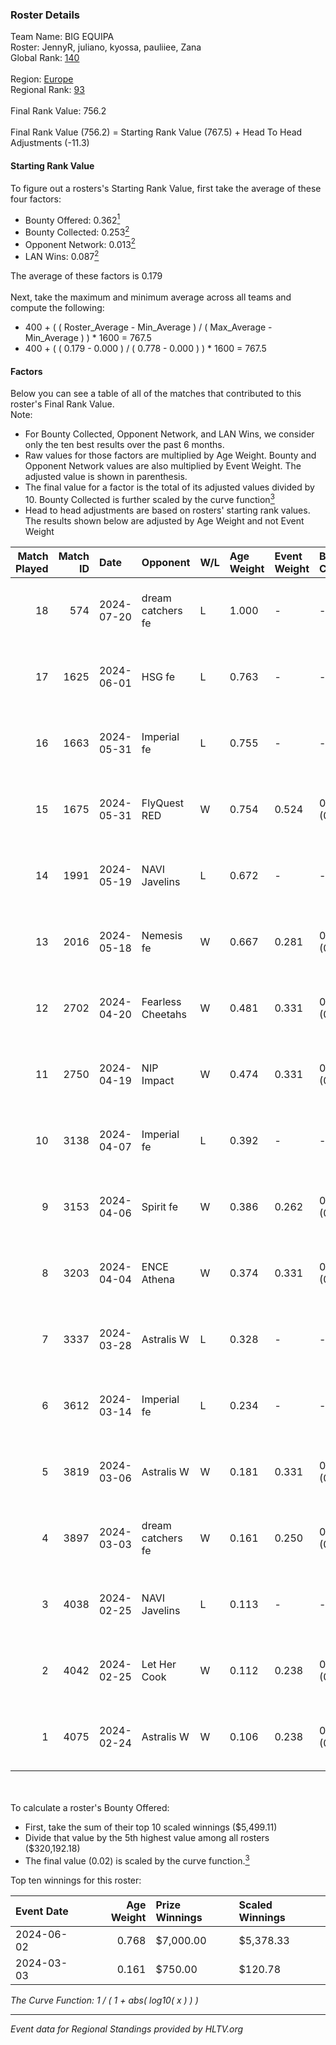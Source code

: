 ### Roster Details<br />
Team Name: BIG EQUIPA<br />
Roster: JennyR, juliano, kyossa, pauliiee, Zana<br />
Global Rank: [140](../standings_global.md)<br />
<br />
Region: [Europe]( ../standings_europe.md)<br />
Regional Rank: [93]( ../standings_europe.md)<br />
<br />
Final Rank Value:  756.2<br />
<br />
Final Rank Value (756.2) = Starting Rank Value (767.5) + Head To Head Adjustments (-11.3)<br />

#### Starting Rank Value<br />
To figure out a rosters's Starting Rank Value, first take the average of these four factors:<br />
- Bounty Offered: 0.362[<sup>1</sup>](#table2)
- Bounty Collected: 0.253[<sup>2</sup>](#table1)
- Opponent Network: 0.013[<sup>2</sup>](#table1)
- LAN Wins: 0.087[<sup>2</sup>](#table1)

The average of these factors is 0.179<br />
<br />
Next, take the maximum and minimum average across all teams and compute the following:<br />
- 400 + ( ( Roster_Average - Min_Average ) / ( Max_Average - Min_Average ) ) * 1600 = 767.5
- 400 + ( ( 0.179 - 0.000 ) / ( 0.778 - 0.000 ) ) * 1600 = 767.5


#### Factors<br />
Below you can see a table of all of the matches that contributed to this roster's Final Rank Value.<br />
Note:<br />

- For Bounty Collected, Opponent Network, and LAN Wins, we consider only the ten best results over the past 6 months.
- Raw values for those factors are multiplied by Age Weight. Bounty and Opponent Network values are also multiplied by Event Weight. The adjusted value is shown in parenthesis.
- The final value for a factor is the total of its adjusted values divided by 10. Bounty Collected is further scaled by the curve function[<sup>3</sup>](#curveFunction)
- Head to head adjustments are based on rosters' starting rank values. The results shown below are adjusted by Age Weight and not Event Weight
<span id="table1"></span><br />


| Match Played | Match ID | Date       | Opponent          | W/L | Age Weight | Event Weight | Bounty Collected | Opponent Network | LAN Wins  | H2H Adj. | Roster                                  |
| -: | -: | :- | :- | :- | :- | :- | :- | :- | :- | -: | :- |
|           18 |      574 | 2024-07-20 | dream catchers fe | L   | 1.000      | -            | -                | -                | -         |   -18.12 | JennyR, juliano, kyossa, pauliiee, Zana |
|           17 |     1625 | 2024-06-01 | HSG fe            | L   | 0.763      | -            | -                | -                | -         |    -9.94 | JennyR, juliano, kyossa, pauliiee, Zana |
|           16 |     1663 | 2024-05-31 | Imperial fe       | L   | 0.755      | -            | -                | -                | -         |    -4.61 | JennyR, juliano, kyossa, pauliiee, Zana |
|           15 |     1675 | 2024-05-31 | FlyQuest RED      | W   | 0.754      | 0.524        | 0.017 (0.007)    | 0.136 (0.054)    | 1 (0.754) |    11.53 | JennyR, juliano, kyossa, pauliiee, Zana |
|           14 |     1991 | 2024-05-19 | NAVI Javelins     | L   | 0.672      | -            | -                | -                | -         |    -8.66 | JennyR, juliano, kyossa, pauliiee, Zana |
|           13 |     2016 | 2024-05-18 | Nemesis fe        | W   | 0.667      | 0.281        | 0.000 (0.000)    | 0.000 (0.000)    | 0 (0.000) |     2.18 | JennyR, juliano, kyossa, pauliiee, Zana |
|           12 |     2702 | 2024-04-20 | Fearless Cheetahs | W   | 0.481      | 0.331        | 0.003 (0.000)    | 0.062 (0.010)    | 0 (0.000) |     6.04 | JennyR, juliano, kyossa, pauliiee, Zana |
|           11 |     2750 | 2024-04-19 | NIP Impact        | W   | 0.474      | 0.331        | 0.005 (0.001)    | 0.219 (0.034)    | 0 (0.000) |     6.51 | JennyR, juliano, kyossa, pauliiee, Zana |
|           10 |     3138 | 2024-04-07 | Imperial fe       | L   | 0.392      | -            | -                | -                | -         |    -2.30 | JennyR, juliano, kyossa, pauliiee, Zana |
|            9 |     3153 | 2024-04-06 | Spirit fe         | W   | 0.386      | 0.262        | 0.005 (0.001)    | 0.136 (0.014)    | 0 (0.000) |     4.29 | JennyR, juliano, kyossa, pauliiee, Zana |
|            8 |     3203 | 2024-04-04 | ENCE Athena       | W   | 0.374      | 0.331        | 0.002 (0.000)    | 0.033 (0.004)    | 0 (0.000) |     3.88 | JennyR, juliano, kyossa, pauliiee, Zana |
|            7 |     3337 | 2024-03-28 | Astralis W        | L   | 0.328      | -            | -                | -                | -         |    -6.71 | JennyR, juliano, kyossa, pauliiee, Zana |
|            6 |     3612 | 2024-03-14 | Imperial fe       | L   | 0.234      | -            | -                | -                | -         |    -1.40 | JennyR, juliano, kyossa, pauliiee, Zana |
|            5 |     3819 | 2024-03-06 | Astralis W        | W   | 0.181      | 0.331        | 0.001 (0.000)    | 0.019 (0.001)    | 0 (0.000) |     1.72 | JennyR, juliano, kyossa, pauliiee, Zana |
|            4 |     3897 | 2024-03-03 | dream catchers fe | W   | 0.161      | 0.250        | 0.016 (0.001)    | 0.167 (0.007)    | 0 (0.000) |     2.15 | JennyR, juliano, kyossa, pauliiee, Zana |
|            3 |     4038 | 2024-02-25 | NAVI Javelins     | L   | 0.113      | -            | -                | -                | -         |    -1.54 | JennyR, juliano, kyossa, pauliiee, Zana |
|            2 |     4042 | 2024-02-25 | Let Her Cook      | W   | 0.112      | 0.238        | 0.060 (0.002)    | 0.137 (0.004)    | 0 (0.000) |     2.52 | JennyR, juliano, kyossa, pauliiee, Zana |
|            1 |     4075 | 2024-02-24 | Astralis W        | W   | 0.106      | 0.238        | 0.002 (0.000)    | 0.060 (0.002)    | 0 (0.000) |     1.19 | JennyR, juliano, kyossa, pauliiee, Zana |

<br />
<span id="table2"></span><br />
To calculate a roster's Bounty Offered:<br />

- First, take the sum of their top 10 scaled winnings ($5,499.11)
- Divide that value by the 5th highest value among all rosters ($320,192.18)
- The final value (0.02) is scaled by the curve function.[<sup>3</sup>](#curveFunction)

Top ten winnings for this roster:<br />

| Event Date | Age Weight | Prize Winnings | Scaled Winnings |
| :- | -: | :- | :- |
| 2024-06-02 |      0.768 | $7,000.00      | $5,378.33       |
| 2024-03-03 |      0.161 | $750.00        | $120.78         |


<span id="curveFunction"></span>_The Curve Function: 1 / ( 1 + abs( log10( x ) ) )_<br />

---
_Event data for Regional Standings provided by HLTV.org_<br />

